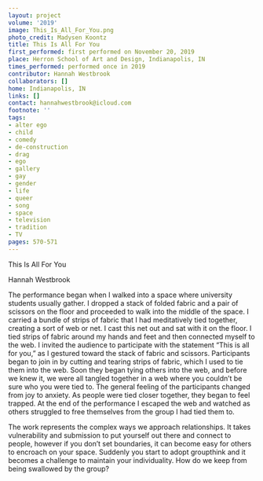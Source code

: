 ```yaml
---
layout: project
volume: '2019'
image: This_Is_All_For_You.png
photo_credit: Madysen Koontz
title: This Is All For You
first_performed: first performed on November 20, 2019
place: Herron School of Art and Design, Indianapolis, IN
times_performed: performed once in 2019
contributor: Hannah Westbrook
collaborators: []
home: Indianapolis, IN
links: []
contact: hannahwestbrook@icloud.com
footnote: ''
tags:
- alter ego
- child
- comedy
- de-construction
- drag
- ego
- gallery
- gay
- gender
- life
- queer
- song
- space
- television
- tradition
- TV
pages: 570-571
---
```


This Is All For You

Hannah Westbrook

The performance began when I walked into a space where university students usually gather. I dropped a stack of folded fabric and a pair of scissors on the floor and proceeded to walk into the middle of the space. I carried a bundle of strips of fabric that I had meditatively tied together, creating a sort of web or net. I cast this net out and sat with it on the floor. I tied strips of fabric around my hands and feet and then connected myself to the web. I invited the audience to participate with the statement “This is all for you,” as I gestured toward the stack of fabric and scissors. Participants began to join in by cutting and tearing strips of fabric, which I used to tie them into the web. Soon they began tying others into the web, and before we knew it, we were all tangled together in a web where you couldn’t be sure who you were tied to. The general feeling of the participants changed from joy to anxiety. As people were tied closer together, they began to feel trapped. At the end of the performance I escaped the web and watched as others struggled to free themselves from the group I had tied them to.

The work represents the complex ways we approach relationships. It takes vulnerability and submission to put yourself out there and connect to people, however if you don’t set boundaries, it can become easy for others to encroach on your space. Suddenly you start to adopt groupthink and it becomes a challenge to maintain your individuality. How do we keep from being swallowed by the group?

